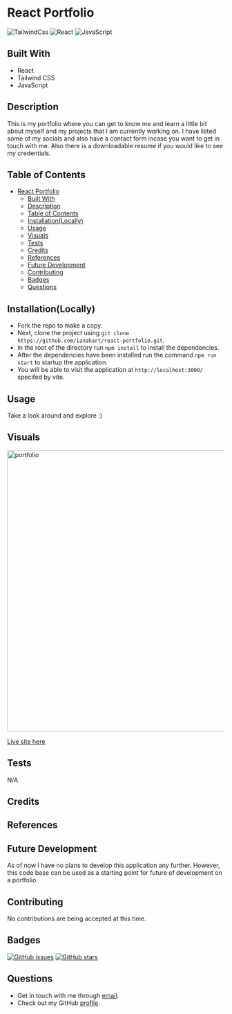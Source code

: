 # React Portfolio

![TailwindCss](https://camo.githubusercontent.com/5bc7d3c0a398ed32883cad4225d4f5a6718c95c014f86fe977b0cd110256a83e/68747470733a2f2f696d672e736869656c64732e696f2f7374617469632f76313f7374796c653d666f722d7468652d6261646765266d6573736167653d5461696c77696e642b43535326636f6c6f723d323232323232266c6f676f3d5461696c77696e642b435353266c6f676f436f6c6f723d303642364434266c6162656c3d)
![React](https://camo.githubusercontent.com/e95e1cbdf8a6d197063c7e8765a79deb9b853081012d6e892adb6ac2c364397c/68747470733a2f2f696d672e736869656c64732e696f2f7374617469632f76313f7374796c653d666f722d7468652d6261646765266d6573736167653d526561637426636f6c6f723d323232323232266c6f676f3d5265616374266c6f676f436f6c6f723d363144414642266c6162656c3d)
![JavaScript](https://camo.githubusercontent.com/dc9450fb8d40c110f245200f5dadff7551cb6cff83250579789bb997dacf987d/68747470733a2f2f696d672e736869656c64732e696f2f7374617469632f76313f7374796c653d666f722d7468652d6261646765266d6573736167653d4a61766153637269707426636f6c6f723d323232323232266c6f676f3d4a617661536372697074266c6f676f436f6c6f723d463744463145266c6162656c3d)

## Built With

- React
- Tailwind CSS
- JavaScript

## Description

This is my portfolio where you can get to know me and learn a little bit about myself and my projects that I am currently working on. I have listed some of my socials and also have a contact form incase you want to get in touch with me. Also there is a downloadable resume if you would like to see my credentials.

## Table of Contents

- [React Portfolio](#react-portfolio)
  - [Built With](#built-with)
  - [Description](#description)
  - [Table of Contents](#table-of-contents)
  - [Installation(Locally)](#installationlocally)
  - [Usage](#usage)
  - [Visuals](#visuals)
  - [Tests](#tests)
  - [Credits](#credits)
  - [References](#references)
  - [Future Development](#future-development)
  - [Contributing](#contributing)
  - [Badges](#badges)
  - [Questions](#questions)

## Installation(Locally)

- Fork the repo to make a copy.
- Next, clone the project using `git clone https://github.com/ianahart/react-portfolio.git`.
- In the root of the directory run `npm install` to install the dependencies.
- After the dependencies have been installed run the command `npm run start` to startup the application.
- You will be able to visit the application at `http://localhost:3000/` specifed by vite.

## Usage

Take a look around and explore :)

## Visuals

<img width="650" alt="portfolio" src="https://github.com/ianahart/react-portfolio/assets/29121238/279097fb-5ee0-4b2c-88ba-59acf78df8a9">

[Live site here](https://ianhart.netlify.app)

## Tests

N/A

## Credits

## References

## Future Development

As of now I have no plans to develop this application any further. However, this code base can be used as a starting point for future of development on a portfolio.

## Contributing

No contributions are being accepted at this time.

## Badges

[![GitHub issues](https://img.shields.io/github/issues/ianahart/jate-text-editor)](https://github.com/ianahart/jate-text-editor/issues)
[![GitHub stars](https://img.shields.io/github/stars/ianahart/jate-text-editor)](https://github.com/ianahart/jate-text-editor/stargazers)

## Questions

- Get in touch with me through [email](mailto:ianalexhart@gmail.com).
- Check out my GitHub [profile](https://github.com/ianahart).
